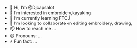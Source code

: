 - 👋 Hi, I’m @Djcapsalot
- 👀 I’m interested in embroidery,kayaking
- 🌱 I’m currently learning FTCU
- 💞️ I’m looking to collaborate on editing embroidery, drawing, 
- 📫 How to reach me ...
- 😄 Pronouns: ...
- ⚡ Fun fact: ...

<!---
Djcapsalot/Djcapsalot is a ✨ special ✨ repository because its `README.md` (this file) appears on your GitHub profile.
You can click the Preview link to take a look at your changes.
--->
